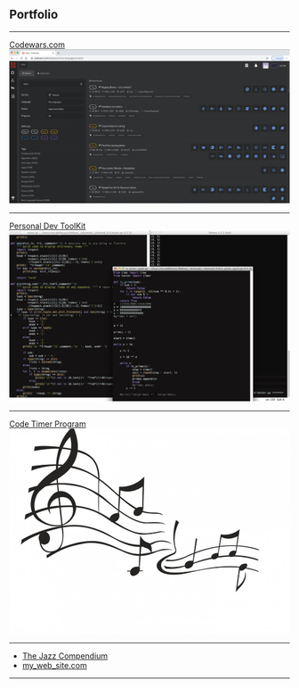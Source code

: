 ## Portfolio

---

<!-- ### Main Projects -->

[Codewars.com](/alternate_page)
<img src="images/codewars kata.png?raw=true"/>

---
[Personal Dev ToolKit](/acode_snippet.md)
<img src="images/dev_toolz.png?raw=true"/>

---
[Code Timer Program](http://example.com/)
<img src="images/jazz notes.jpg?raw=true"/>

---

<!-- ### Secondary Projects -->

- [The Jazz Compendium](/C_translations)
- [my_web_site.com](http://example.com/)

---
